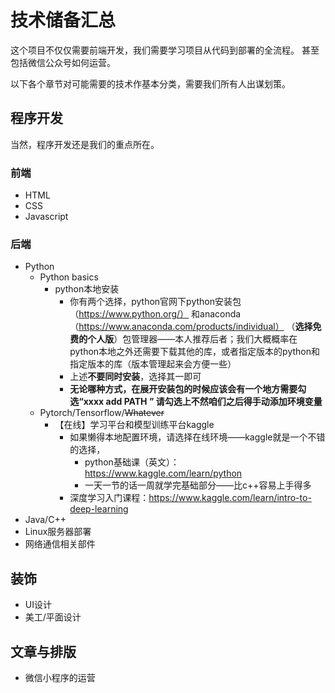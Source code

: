 # 技术储备汇总

这个项目不仅仅需要前端开发，我们需要学习项目从代码到部署的全流程。
甚至包括微信公众号如何运营。

以下各个章节对可能需要的技术作基本分类，需要我们所有人出谋划策。

## 程序开发

当然，程序开发还是我们的重点所在。

### 前端

- HTML
- CSS
- Javascript

### 后端

- Python
    - Python basics
      - python本地安装
        - 你有两个选择，python官网下python安装包（https://www.python.org/） 和anaconda（https://www.anaconda.com/products/individual） （**选择免费的个人版**）包管理器——本人推荐后者；我们大概概率在python本地之外还需要下载其他的库，或者指定版本的python和指定版本的库（版本管理起来会方便一些）
        - 上述**不要同时安装**，选择其一即可
        - **无论哪种方式，在展开安装包的时候应该会有一个地方需要勾选“xxxx add PATH ” 请勾选上不然咱们之后得手动添加环境变量**
    - Pytorch/Tensorflow/~~Whatever~~
      - 【在线】学习平台和模型训练平台kaggle
        - 如果懒得本地配置环境，请选择在线环境——kaggle就是一个不错的选择，
          - python基础课（英文）：https://www.kaggle.com/learn/python
          - 一天一节的话一周就学完基础部分——比c++容易上手得多
        - 深度学习入门课程：https://www.kaggle.com/learn/intro-to-deep-learning 
- Java/C++
- Linux服务器部署
- 网络通信相关部件

## 装饰

- UI设计
- 美工/平面设计

## 文章与排版

- 微信小程序的运营